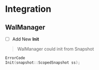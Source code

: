 # Integration

## WalManager
- [ ] Add New **Init**
> WalManager could init from Snapshot
```cpp
ErrorCode
Init(snapshot::ScopedSnapshot ss);
```
